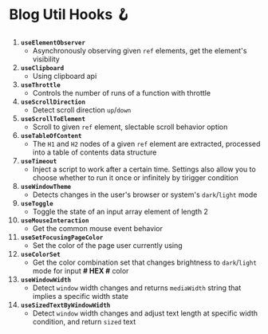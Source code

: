 # Blog Util Hooks 🪝

1. **`useElementObserver`**
    - Asynchronously observing given `ref` elements, get the element's visibility
2. **`useClipboard`**
    - Using clipboard api
3. **`useThrottle`**
    - Controls the number of runs of a function with throttle
4. **`useScrollDirection`**
    - Detect scroll direction `up`/`down`
5. **`useScrollToElement`**
    - Scroll to given `ref` element, slectable scroll behavior option
6. **`useTableOfContent`**
    - The `H1` and `H2` nodes of a given `ref` element are extracted, processed into a table of contents data structure
7. **`useTimeout`**
    - Inject a script to work after a certain time. Settings also allow you to choose whether to run it once or infinitely by tirigger condition
8. **`useWindowTheme`**
    - Detects changes in the user's browser or system's `dark`/`light` mode
9. **`useToggle`**
    - Toggle the state of an input array element of length 2
10. **`useMouseInteraction`**
    - Get the common mouse event behavior
11. **`useSetFocusingPageColor`**
    - Set the color of the page user currently using
12. **`useColorSet`**
    - Get the color combination set that changes brightness to `dark`/`light` mode for input **# HEX #** color
13. **`useWindowWidth`**
    - Detect `window` width changes and returns `mediaWidth` string that implies a specific width state
14. **`useSizedTextByWindowWidth`**
    - Detect `window` width changes and adjust text length at specific width condition, and return `sized` text
